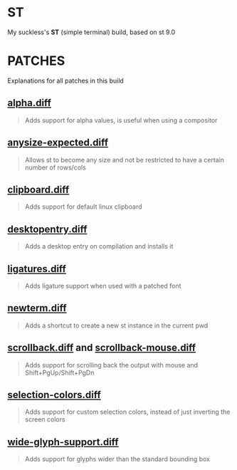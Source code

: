 # **ST**
My suckless's **ST** (simple terminal) build, based on st 9.0

# **PATCHES**
Explanations for all patches in this build

## [alpha.diff](https://st.suckless.org/patches/alpha/)
> Adds support for alpha values, is useful when using a compositor

## [anysize-expected.diff](https://st.suckless.org/patches/anysize)
> Allows st to become any size and not be restricted to have a certain number of rows/cols

## [clipboard.diff](https://st.suckless.org/patches/clipboard/)
> Adds support for default linux clipboard

## [desktopentry.diff](https://st.suckless.org/patches/desktopentry)
> Adds a desktop entry on compilation and installs it

## [ligatures.diff](https://st.suckless.org/patches/ligatures/)
> Adds ligature support when used with a patched font

## [newterm.diff](https://st.suckless.org/patches/newterm/)
> Adds a shortcut to create a new st instance in the current pwd

## [scrollback.diff](https://st.suckless.org/patches/scrollback/) and [scrollback-mouse.diff](https://st.suckless.org/patches/scrollback/)
> Adds support for scrolling back the output with mouse and Shift+PgUp/Shift+PgDn

## [selection-colors.diff](https://st.suckless.org/patches/selectioncolors/)
> Adds support for custom selection colors, instead of just inverting the screen colors 

## [wide-glyph-support.diff](https://st.suckless.org/patches/glyph_wide_support/)
> Adds support for glyphs wider than the standard bounding box
